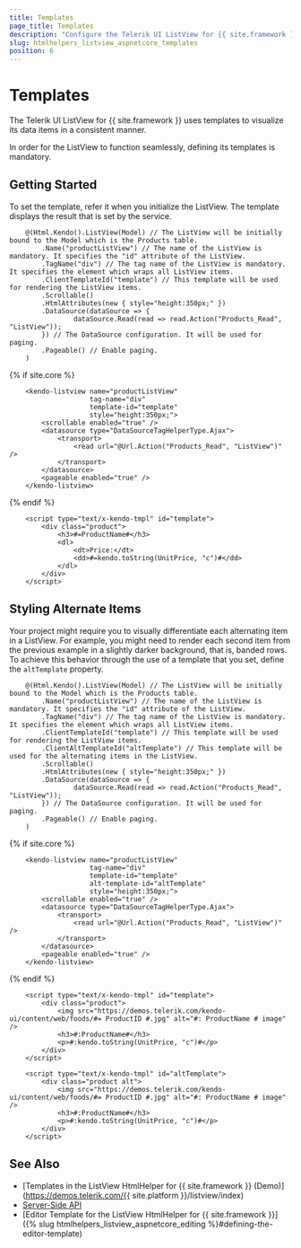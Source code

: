 ```yaml
---
title: Templates
page_title: Templates
description: "Configure the Telerik UI ListView for {{ site.framework }} to build its templates."
slug: htmlhelpers_listview_aspnetcore_templates
position: 6
---
```


# Templates

The Telerik UI ListView for {{ site.framework }} uses templates to visualize its data items in a consistent manner.

In order for the ListView to function seamlessly, defining its templates is mandatory.

## Getting Started

To set the template, refer it when you initialize the ListView. The template displays the result that is set by the service.

```HtmlHelper
    @(Html.Kendo().ListView(Model) // The ListView will be initially bound to the Model which is the Products table.
        .Name("productListView") // The name of the ListView is mandatory. It specifies the "id" attribute of the ListView.
        .TagName("div") // The tag name of the ListView is mandatory. It specifies the element which wraps all ListView items.
        .ClientTemplateId("template") // This template will be used for rendering the ListView items.
        .Scrollable()
        .HtmlAttributes(new { style="height:350px;" })
        .DataSource(dataSource => {
                dataSource.Read(read => read.Action("Products_Read", "ListView"));
        }) // The DataSource configuration. It will be used for paging.
        .Pageable() // Enable paging.
    )
```
{% if site.core %}
```TagHelper
    <kendo-listview name="productListView"
                    tag-name="div"
                    template-id="template"
                    style="height:350px;">
        <scrollable enabled="true" />
        <datasource type="DataSourceTagHelperType.Ajax">
            <transport>
                <read url="@Url.Action("Products_Read", "ListView")" />
            </transport>
        </datasource>
        <pageable enabled="true" />
    </kendo-listview>
```
{% endif %}
```Template
    <script type="text/x-kendo-tmpl" id="template">
        <div class="product">
            <h3>#=ProductName#</h3>
            <dl>
                <dt>Price:</dt>
                <dd>#=kendo.toString(UnitPrice, "c")#</dd>
            </dl>
        </div>
    </script>
```

## Styling Alternate Items

Your project might require you to visually differentiate each alternating item in a ListView. For example, you might need to render each second item from the previous example in a slightly darker background, that is, banded rows. To achieve this behavior through the use of a template that you set, define the `altTemplate` property.

```HtmlHelper
    @(Html.Kendo().ListView(Model) // The ListView will be initially bound to the Model which is the Products table.
        .Name("productListView") // The name of the ListView is mandatory. It specifies the "id" attribute of the ListView.
        .TagName("div") // The tag name of the ListView is mandatory. It specifies the element which wraps all ListView items.
        .ClientTemplateId("template") // This template will be used for rendering the ListView items.
        .ClientAltTemplateId("altTemplate") // This template will be used for the alternating items in the ListView.
        .Scrollable()
        .HtmlAttributes(new { style="height:350px;" })
        .DataSource(dataSource => {
                dataSource.Read(read => read.Action("Products_Read", "ListView"));
        }) // The DataSource configuration. It will be used for paging.
        .Pageable() // Enable paging.
    )
```
{% if site.core %}
```TagHelper
    <kendo-listview name="productListView"
                    tag-name="div"
                    template-id="template"
                    alt-template-id="altTemplate"
                    style="height:350px;">
        <scrollable enabled="true" />
        <datasource type="DataSourceTagHelperType.Ajax">
            <transport>
                <read url="@Url.Action("Products_Read", "ListView")" />
            </transport>
        </datasource>
        <pageable enabled="true" />
    </kendo-listview>
```
{% endif %}
```Template
    <script type="text/x-kendo-tmpl" id="template">
        <div class="product">
            <img src="https://demos.telerik.com/kendo-ui/content/web/foods/#= ProductID #.jpg" alt="#: ProductName # image" />
            <h3>#:ProductName#</h3>
            <p>#:kendo.toString(UnitPrice, "c")#</p>
        </div>
    </script>

    <script type="text/x-kendo-tmpl" id="altTemplate">
        <div class="product alt">
            <img src="https://demos.telerik.com/kendo-ui/content/web/foods/#= ProductID #.jpg" alt="#: ProductName # image" />
            <h3>#:ProductName#</h3>
            <p>#:kendo.toString(UnitPrice, "c")#</p>
        </div>
    </script>
```

## See Also

* [Templates in the ListView HtmlHelper for {{ site.framework }} (Demo)](https://demos.telerik.com/{{ site.platform }}/listview/index)
* [Server-Side API](/api/listview)
* [Editor Template for the ListView HtmlHelper for {{ site.framework }}]({% slug htmlhelpers_listview_aspnetcore_editing %}#defining-the-editor-template)
